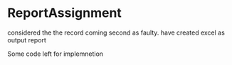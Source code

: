 # ReportAssignment

considered the the record coming second as faulty.
have created excel as output report

Some code left for implemnetion 
